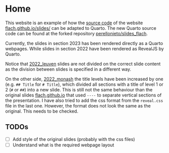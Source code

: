 # Home

This website is an example of how the [source
code](https://github.com/flach/slides) of the website
[flach.github.io/slides/](https://flach.github.io/slides/) can be adapted to
Quarto. The new Quarto source code can be found at the forked repository
[perellonieto/slides_flach](https://github.com/perellonieto/slides_flach).

Currently, the slides in section 2023 has been rendered directly as a Quarto
webpages. While slides in section 2022 have been rendered as RevealJS by
Quarto.

Notice that [2022_leuven](2022_leuven) slides are not divided on the correct slide
content as the division between slides is specified in a different way.

On the other side, [2022_monash](2022_monash) the title levels have been
increased by one (e.g. `## Title` for `# Title`), which divided all sections
with a title of level 1 or 2 (`#` or `##`) into a new slide.
This is still not the same behaviour than the original slides
[flach.github.io](https://flach.github.io/slides/2022_monash/) that used
`----` to separate vertical sections of the presentation. I have also tried to
add the css format from the ``reveal.css`` file in the last one. However, the
format does not look the same as the original. This needs to be checked.


## TODOs

- [ ] Add style of the original slides (probably with the css files)
- [ ] Understand what is the required webpage layout
